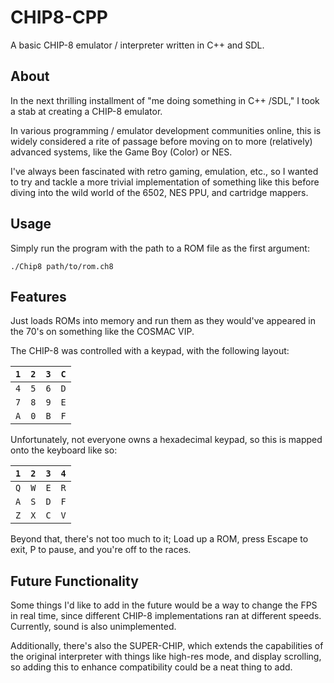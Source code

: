 # CHIP8-CPP

A basic CHIP-8 emulator / interpreter written in C++ and SDL.

## About
In the next thrilling installment of "me doing something in 
C++ /SDL," I took a stab at creating a CHIP-8 emulator. 

In various programming / emulator development communities
online, this is widely considered a rite of passage before
moving on to more (relatively) advanced systems, like the
Game Boy (Color) or NES. 

I've always been fascinated with retro gaming, emulation,
etc., so I wanted to try and tackle a more trivial 
implementation of something like this before diving
into the wild world of the 6502, NES PPU, and cartridge 
mappers.

## Usage

Simply run the program with the path to a ROM file as the
first argument:

```
./Chip8 path/to/rom.ch8
```

## Features

Just loads ROMs into memory and run them as they would've appeared
in the 70's on something like the COSMAC VIP.

The CHIP-8 was controlled with a keypad, with the
following layout:

| `1` | `2` | `3` | `C` |
|-----|-----|-----|-----|
| `4` | `5` | `6` | `D` |
| `7` | `8` | `9` | `E` |
| `A` | `0` | `B` | `F` |

Unfortunately, not everyone owns a hexadecimal keypad,
so this is mapped onto the keyboard like so:

| `1` | `2` | `3` | `4` |
|-----|-----|-----|-----|
| `Q` | `W` | `E` | `R` |
| `A` | `S` | `D` | `F` |
| `Z` | `X` | `C` | `V` |

Beyond that, there's not too much to it; Load up a ROM,
press Escape to exit, P to pause, and you're off to
the races.

## Future Functionality

Some things I'd like to add in the future would be 
a way to change the FPS in real time, since different
CHIP-8 implementations ran at different speeds. Currently,
sound is also unimplemented.

Additionally, there's also the SUPER-CHIP, which extends
the capabilities of the original interpreter with things 
like high-res mode, and display scrolling, so adding this
to enhance compatibility could be a neat thing to add.